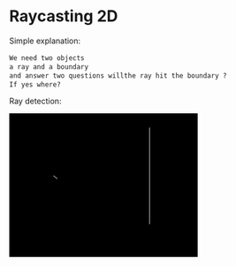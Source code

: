 # Raycasting 2D

Simple explanation:

    We need two objects 
    a ray and a boundary
    and answer two questions willthe ray hit the boundary ?
    If yes where?

Ray detection:

![](ray_detection.gif)